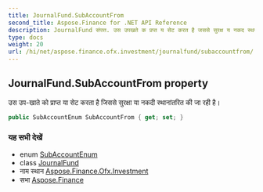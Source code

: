```yaml
---
title: JournalFund.SubAccountFrom
second_title: Aspose.Finance for .NET API Reference
description: JournalFund संपत्त. उस उपखते क प्रप्त य सेट करत है जससे सुरक्ष य नकद स्थनंतरत क ज रह है
type: docs
weight: 20
url: /hi/net/aspose.finance.ofx.investment/journalfund/subaccountfrom/
---
```

## JournalFund.SubAccountFrom property

उस उप-खाते को प्राप्त या सेट करता है जिससे सुरक्षा या नकदी स्थानांतरित की जा रही है।

```csharp
public SubAccountEnum SubAccountFrom { get; set; }
```

### यह सभी देखें

* enum [SubAccountEnum](../../subaccountenum/)
* class [JournalFund](../)
* नाम स्थान [Aspose.Finance.Ofx.Investment](../../journalfund/)
* सभा [Aspose.Finance](../../../)


